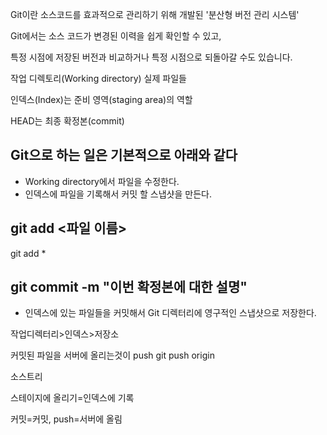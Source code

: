 Git이란 소스코드를 효과적으로 관리하기 위해 개발된 '분산형 버전 관리 시스템'

Git에서는 소스 코드가 변경된 이력을 쉽게 확인할 수 있고, 

특정 시점에 저장된 버전과 비교하거나 특정 시점으로 되돌아갈 수도 있습니다.

작업 디렉토리(Working directory) 실제 파일들

인덱스(Index)는 준비 영역(staging area)의 역할

HEAD는 최종 확정본(commit)

Git으로 하는 일은 기본적으로 아래와 같다
--------------------
- Working directory에서 파일을 수정한다.
- 인덱스에 파일을 기록해서 커밋 할 스냅샷을 만든다.

git add <파일 이름>
----------
git add *



git commit -m "이번 확정본에 대한 설명"
---------------------
- 인덱스에 있는 파일들을 커밋해서 Git 디렉터리에 영구적인 스냅샷으로 저장한다.


작업디렉터리>인덱스>저장소

커밋된 파일을 서버에 올리는것이 push
git push origin <master>

소스트리

스테이지에 올리기=인덱스에 기록

커밋=커밋, push=서버에 올림


